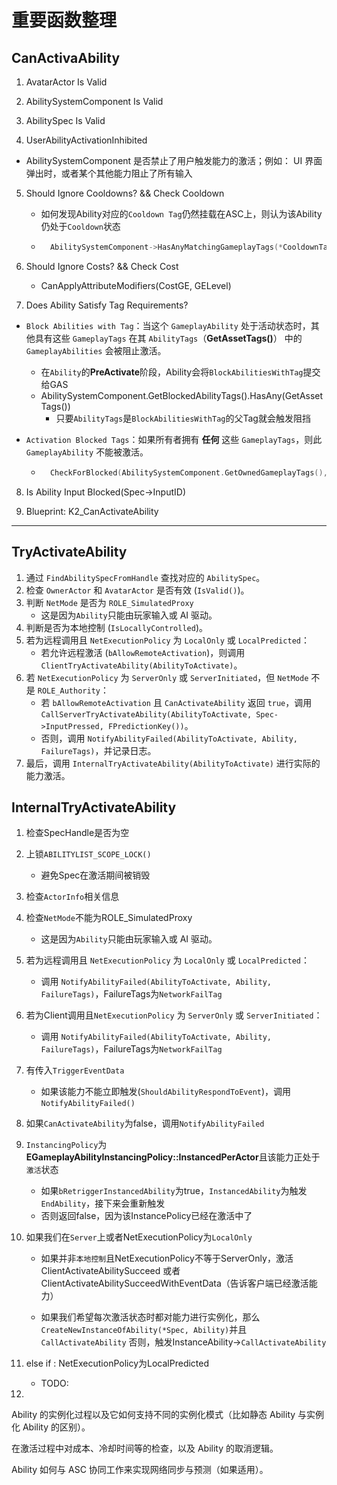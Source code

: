 # 重要函数整理

## CanActivaAbility

1. AvatarActor Is Valid

2. AbilitySystemComponent Is Valid

3. AbilitySpec Is Valid

4. UserAbilityActivationInhibited

  - AbilitySystemComponent 是否禁止了用户触发能力的激活；例如： UI 界面弹出时，或者某个其他能力阻止了所有输入

5. Should Ignore Cooldowns? &&  Check Cooldown

	- 如何发现Ability对应的`Cooldown Tag`仍然挂载在ASC上，则认为该Ability仍处于`Cooldown`状态

	- ```C++
		AbilitySystemComponent->HasAnyMatchingGameplayTags(*CooldownTags)
		```

6. Should Ignore Costs? && Check Cost

	- CanApplyAttributeModifiers(CostGE, GELevel)

7. Does Ability Satisfy Tag Requirements?

  - `Block Abilities with Tag`：当这个 `GameplayAbility` 处于活动状态时，其他具有这些 `GameplayTags` 在其 `AbilityTags`（**GetAssetTags()**） 中的 `GameplayAbilities` 会被阻止激活。

  	- 在`Ability`的**PreActivate**阶段，Ability会将`BlockAbilitiesWithTag`提交给GAS
  	- AbilitySystemComponent.GetBlockedAbilityTags().HasAny(GetAssetTags())
  		- 只要`AbilityTags`是`BlockAbilitiesWithTag`的父Tag就会触发阻挡

  - `Activation Blocked Tags`：如果所有者拥有 **任何** 这些 `GameplayTags`，则此 `GameplayAbility` 不能被激活。

  	- ```C++
  		CheckForBlocked(AbilitySystemComponent.GetOwnedGameplayTags(), ActivationBlockedTags);
  		```

8. Is Ability Input Blocked(Spec->InputID)

9. Blueprint: K2_CanActivateAbility

---

## TryActivateAbility

1. 通过 `FindAbilitySpecFromHandle` 查找对应的 `AbilitySpec`。
2. 检查 `OwnerActor` 和 `AvatarActor` 是否有效 (`IsValid()`)。
3. 判断 `NetMode` 是否为 `ROLE_SimulatedProxy`
	- 这是因为`Ability`只能由玩家输入或 AI 驱动。
4. 判断是否为本地控制 (`IsLocallyControlled`)。
5. 若为远程调用且 `NetExecutionPolicy` 为 `LocalOnly` 或 `LocalPredicted`：
   - 若允许远程激活 (`bAllowRemoteActivation`)，则调用 `ClientTryActivateAbility(AbilityToActivate)`。
6. 若 `NetExecutionPolicy` 为 `ServerOnly` 或 `ServerInitiated`，但 `NetMode` 不是 `ROLE_Authority`：
   - 若 `bAllowRemoteActivation` 且 `CanActivateAbility` 返回 `true`，调用 `CallServerTryActivateAbility(AbilityToActivate, Spec->InputPressed, FPredictionKey())`。
   - 否则，调用 `NotifyAbilityFailed(AbilityToActivate, Ability, FailureTags)`，并记录日志。
7. 最后，调用 `InternalTryActivateAbility(AbilityToActivate)` 进行实际的能力激活。

## InternalTryActivateAbility

1. 检查SpecHandle是否为空

2. 上锁`ABILITYLIST_SCOPE_LOCK()`

	- 避免Spec在激活期间被销毁

3. 检查`ActorInfo`相关信息

4. 检查`NetMode`不能为ROLE_SimulatedProxy

	- 这是因为`Ability`只能由玩家输入或 AI 驱动。

5. 若为远程调用且 `NetExecutionPolicy` 为 `LocalOnly` 或 `LocalPredicted`：

	- 调用 `NotifyAbilityFailed(AbilityToActivate, Ability, FailureTags)`，FailureTags为`NetworkFailTag`

6. 若为Client调用且`NetExecutionPolicy` 为 `ServerOnly` 或 `ServerInitiated`：

	- 调用 `NotifyAbilityFailed(AbilityToActivate, Ability, FailureTags)`，FailureTags为`NetworkFailTag`

7. 有传入`TriggerEventData`

	- 如果该能力不能立即触发(`ShouldAbilityRespondToEvent`)，调用`NotifyAbilityFailed()`

8. 如果`CanActivateAbility`为false，调用`NotifyAbilityFailed`

9. `InstancingPolicy`为**EGameplayAbilityInstancingPolicy::InstancedPerActor**且该能力正处于`激活`状态

	- 如果`bRetriggerInstancedAbility`为true，`InstancedAbility`为触发`EndAbility`，接下来会重新触发
	- 否则返回false，因为该InstancePolicy已经在激活中了

10. 如果我们在`Server`上或者NetExecutionPolicy为`LocalOnly`

	- 如果并非`本地控制`且NetExecutionPolicy不等于ServerOnly，激活ClientActivateAbilitySucceed 或者 ClientActivateAbilitySucceedWithEventData（告诉客户端已经激活能力）

	- 如果我们希望每次激活状态时都对能力进行实例化，那么`CreateNewInstanceOfAbility(*Spec, Ability)`并且`CallActivateAbility`
		否则，触发InstanceAbility->`CallActivateAbility`

11. else if : NetExecutionPolicy为LocalPredicted

	- TODO:

12. 

Ability 的实例化过程以及它如何支持不同的实例化模式（比如静态 Ability 与实例化 Ability 的区别）。

在激活过程中对成本、冷却时间等的检查，以及 Ability 的取消逻辑。

Ability 如何与 ASC 协同工作来实现网络同步与预测（如果适用）。

